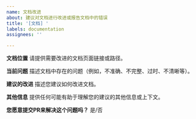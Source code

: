 ```yaml
---
name: 文档改进
about: 建议对文档进行改进或报告文档中的错误
title: '[文档] '
labels: documentation
assignees: ''

---
```


**文档位置**
请提供需要改进的文档页面链接或路径。

**当前问题**
描述文档中存在的问题（例如，不准确、不完整、过时、不清晰等）。

**建议的改进**
描述您建议如何改进文档。

**其他信息**
提供任何可能有助于理解您的建议的其他信息或上下文。

**您愿意提交PR来解决这个问题吗？**
是/否
